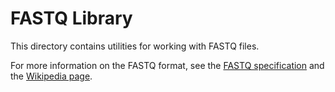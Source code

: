 # FASTQ Library

This directory contains utilities for working with FASTQ files.

For more information on the FASTQ format, see the [FASTQ specification][spec]
and the [Wikipedia page][wiki].

[spec]: https://maq.sourceforge.net/fastq.shtml
[wiki]: https://en.wikipedia.org/wiki/FASTQ_format

